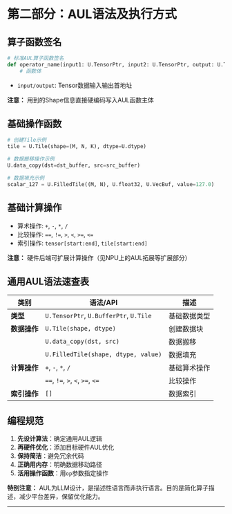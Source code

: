 # 第二部分：AUL语法及执行方式

## 算子函数签名

```python
# 标准AUL算子函数签名
def operator_name(input1: U.TensorPtr, input2: U.TensorPtr, output: U.TensorPtr):
    # 函数体
```
- `input/output`: Tensor数据输入输出首地址

**注意：** 用到的Shape信息直接硬编码写入AUL函数主体

## 基础操作函数

```python
# 创建Tile示例
tile = U.Tile(shape=(M, N, K), dtype=U.dtype)

# 数据搬移操作示例
U.data_copy(dst=dst_buffer, src=src_buffer)

# 数据填充示例
scalar_127 = U.FilledTile((M, N), U.float32, U.VecBuf, value=127.0)
```

## 基础计算操作

- 算术操作: `+`, `-`, `*`, `/`
- 比较操作: `==`, `!=`, `>`, `<`, `>=`, `<=`
- 索引操作: `tensor[start:end]`, `tile[start:end]`

**注意：** 硬件后端可扩展计算操作（见NPU上的AUL拓展等扩展部分）

## 通用AUL语法速查表

| 类别 | 语法/API | 描述 |
|------|----------|------|
| **类型** | `U.TensorPtr`, `U.BufferPtr`, `U.Tile` | 基础数据类型 |
| **数据操作** | `U.Tile(shape, dtype)` | 创建数据块 |
|  | `U.data_copy(dst, src)` | 数据搬移 |
|  | `U.FilledTile(shape, dtype, value)` | 数据填充 |
| **计算操作** | `+`, `-`, `*`, `/` | 基础算术操作 |
|  | `==`, `!=`, `>`, `<`, `>=`, `<=` | 比较操作 |
| **索引操作** | `[]` | 数据索引 |

## 编程规范

1. **先设计算法**：确定通用AUL逻辑
2. **再硬件优化**：添加目标硬件AUL优化
3. **保持简洁**：避免冗余代码
4. **正确用内存**：明确数据移动路径
5. **活用操作函数**：用`op`参数指定操作

**特别注意：** AUL为LLM设计，是描述性语言而非执行语言。目的是简化算子描述，减少平台差异，保留优化能力。

----------------------------------------------------------
